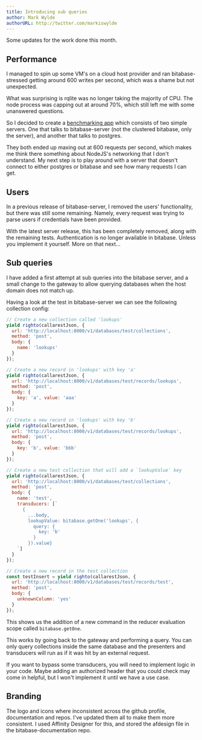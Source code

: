 ```yaml
---
title: Introducing sub queries
author: Mark Wylde
authorURL: http://twitter.com/markiswylde
---
```


Some updates for the work done this month.

## Performance
I managed to spin up some VM's on a cloud host provider and ran bitabase-stressed getting around 600 writes per second, which was a shame but not unexpected.

What was surprising is rqlite was no longer taking the majority of CPU. The node process was capping out at around 70%, which still left me with some unanswered questions.

So I decided to create a [benchmarking app](https://github.com/bitabase/barely-benchmarked) which consists of two simple servers. One that talks to bitabase-server (not the clustered bitabase, only the server), and another that talks to postgres.

They both ended up maxing out at 600 requests per second, which makes me think there something about NodeJS's networking that I don't understand. My next step is to play around with a server that doesn't connect to either postgres or bitabase and see how many requests I can get.

## Users
In a previous release of bitabase-server, I removed the users' functionality, but there was still some remaining. Namely, every request was trying to parse users if credentials have been provided.

With the latest server release, this has been completely removed, along with the remaining tests. Authentication is no longer available in bitabase. Unless you implement it yourself. More on that next...

## Sub queries
I have added a first attempt at sub queries into the bitabase server, and a small change to the gateway to allow querying databases when the host domain does not match up.

Having a look at the test in bitabase-server we can see the following collection config:

```javascript
// Create a new collection called 'lookups'
yield righto(callarestJson, {
  url: 'http://localhost:8000/v1/databases/test/collections',
  method: 'post',
  body: {
    name: 'lookups'
  }
});

// Create a new record in 'lookups' with key 'a'
yield righto(callarestJson, {
  url: 'http://localhost:8000/v1/databases/test/records/lookups',
  method: 'post',
  body: {
    key: 'a', value: 'aaa'
  }
});

// Create a new record in 'lookups' with key 'b'
yield righto(callarestJson, {
  url: 'http://localhost:8000/v1/databases/test/records/lookups',
  method: 'post',
  body: {
    key: 'b', value: 'bbb'
  }
});

// Create a new test collection that will add a `lookupValue` key
yield righto(callarestJson, {
  url: 'http://localhost:8000/v1/databases/test/collections',
  method: 'post',
  body: {
    name: 'test',
    transducers: [`
      {
        ...body,
        lookupValue: bitabase.getOne('lookups', {
          query: {
            key: 'b'
          }
        }).value}
    `]
  }
});

// Create a new record in the test collection
const testInsert = yield righto(callarestJson, {
  url: 'http://localhost:8000/v1/databases/test/records/test',
  method: 'post',
  body: {
    unknownColumn: 'yes'
  }
});
```

This shows us the addition of a new command in the reducer evaluation scope called `bitabase.getOne`.

This works by going back to the gateway and performing a query. You can only query collections inside the same database and the presenters and transducers will run as if it was hit by an external request.

If you want to bypass some transducers, you will need to implement logic in your code. Maybe adding an authorized header that you could check may come in helpful, but I won't implement it until we have a use case.

## Branding
The logo and icons where inconsistent across the github profile, documentation and repos. I've updated them all to make them more consistent. I used Affinity Designer for this, and stored the afdesign file in the bitabase-documentation repo.
